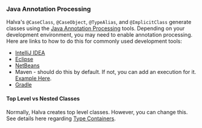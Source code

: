 ### Java Annotation Processing

Halva's `@CaseClass`, `@CaseObject`, `@TypeAlias`, and `@ImplicitClass` generate classes using the [Java Annotation Processing](http://docs.oracle.com/javase/7/docs/technotes/guides/apt/) tools. Depending on your development environment, you may need to enable annotation processing. Here are links to how to do this for commonly used development tools:

* [IntelliJ IDEA](https://www.jetbrains.com/help/idea/2016.1/configuring-annotation-processing.html)
* [Eclipse](https://www.eclipse.org/jdt/apt/introToAPT.php)
* [NetBeans](https://netbeans.org/kb/docs/java/annotations.html)
* Maven - should do this by default. If not, you can add an execution for it. [Example Here](https://github.com/Randgalt/halva/blob/master/examples/pom.xml).
* [Gradle](http://blog.jdriven.com/2016/03/gradle-goodness-enable-compiler-annotation-processing-intellij-idea/)

#### Top Level vs Nested Classes

Normally, Halva creates top level classes. However, you can change this. See details here regarding [Type Containers](../../tree/master/halva/src/main/java/io/soabase/halva/container/README.md).
